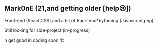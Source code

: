 Mark0nE (21,and getting older [help😢])
----------------------------------------------------------------------
Front-end (React,CSS) and a bit of Back-end*byforcing (Javascript,php)

Still looking for side-project (in-progress)

n get good in coding soon 🏗️
